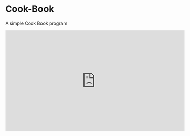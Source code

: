 # Cook-Book
A simple Cook Book program

<iframe width="560" height="315" src="https://www.youtube.com/embed/cOo05HyJlgc" frameborder="0" allowfullscreen></iframe>

